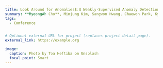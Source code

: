 ```yaml
---
title: Look Around for Anomalies$:$ Weakly-Supervised Anomaly Detection via Context-Motion Relational Learning
summary: **MyeongAh Cho**, Minjung Kim, Sangwon Hwang, Chaewon Park, Kyungjae Lee, Sangyoun Lee
tags:
  - Conference


# Optional external URL for project (replaces project detail page).
external_link: https://example.org

image:
  caption: Photo by Toa Heftiba on Unsplash
  focal_point: Smart
---
```


